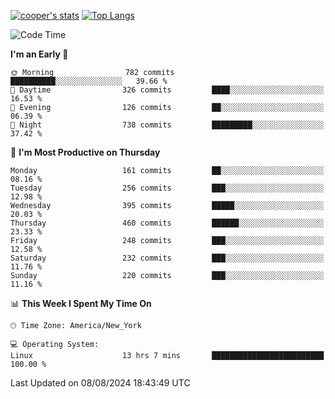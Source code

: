 [![cooper's stats](https://github-readme-stats-l2ak-km2n59e3j-coopjzs-projects.vercel.app/api?username=coopjz&count_private=true)](https://github.com/coopjz/github-readme-stats)
[![Top Langs](https://github-readme-stats-l2ak-km2n59e3j-coopjzs-projects.vercel.app/api/top-langs/?username=coopjz&count_private=true&langs_count=8&layout=compact&&hide=C)](https://github.com/coopjz/github-readme-stats)
<!--START_SECTION:waka-->
![Code Time](http://img.shields.io/badge/Code%20Time-176%20hrs%2037%20mins-blue)

**I'm an Early 🐤** 

```text
🌞 Morning                782 commits         ██████████░░░░░░░░░░░░░░░   39.66 % 
🌆 Daytime                326 commits         ████░░░░░░░░░░░░░░░░░░░░░   16.53 % 
🌃 Evening                126 commits         ██░░░░░░░░░░░░░░░░░░░░░░░   06.39 % 
🌙 Night                  738 commits         █████████░░░░░░░░░░░░░░░░   37.42 % 
```
📅 **I'm Most Productive on Thursday** 

```text
Monday                   161 commits         ██░░░░░░░░░░░░░░░░░░░░░░░   08.16 % 
Tuesday                  256 commits         ███░░░░░░░░░░░░░░░░░░░░░░   12.98 % 
Wednesday                395 commits         █████░░░░░░░░░░░░░░░░░░░░   20.03 % 
Thursday                 460 commits         ██████░░░░░░░░░░░░░░░░░░░   23.33 % 
Friday                   248 commits         ███░░░░░░░░░░░░░░░░░░░░░░   12.58 % 
Saturday                 232 commits         ███░░░░░░░░░░░░░░░░░░░░░░   11.76 % 
Sunday                   220 commits         ███░░░░░░░░░░░░░░░░░░░░░░   11.16 % 
```


📊 **This Week I Spent My Time On** 

```text
🕑︎ Time Zone: America/New_York

💻 Operating System: 
Linux                    13 hrs 7 mins       █████████████████████████   100.00 % 
```


 Last Updated on 08/08/2024 18:43:49 UTC
<!--END_SECTION:waka-->
